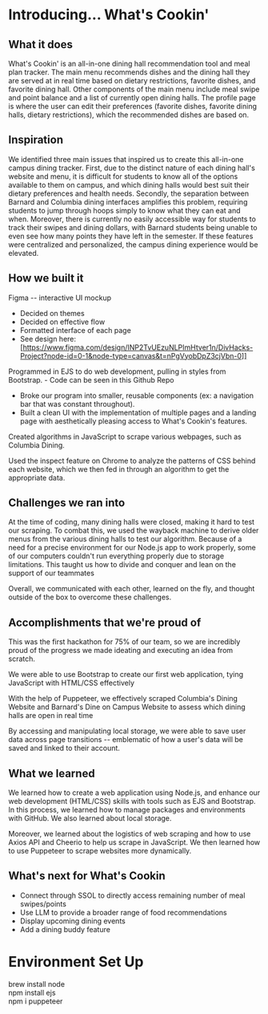 # <bold> Introducing... What's Cookin' </bold>

## What it does

What's Cookin' is an all-in-one dining hall recommendation tool and meal plan tracker. The main menu recommends dishes and the dining hall they are served at in real time based on dietary restrictions, favorite dishes, and favorite dining hall. Other components of the main menu include meal swipe and point balance and a list of currently open dining halls. The profile page is where the user can edit their preferences (favorite dishes, favorite dining halls, dietary restrictions), which the recommended dishes are based on.

## Inspiration

We identified three main issues that inspired us to create this all-in-one campus dining tracker. First, due to the distinct nature of each dining hall's website and menu, it is difficult for students to know all of the options available to them on campus, and which dining halls would best suit their dietary preferences and health needs. Secondly, the separation between Barnard and Columbia dining interfaces amplifies this problem, requiring students to jump through hoops simply to know what they can eat and when. Moreover, there is currently no easily accessible way for students to track their swipes and dining dollars, with Barnard students being unable to even see how many points they have left in the semester. If these features were centralized and personalized, the campus dining experience would be elevated.

## How we built it

Figma -- interactive UI mockup
- Decided on themes
- Decided on effective flow
- Formatted interface of each page
- See design here: [https://www.figma.com/design/INP2TvUEzuNLPImHtver1n/DivHacks-Project?node-id=0-1&node-type=canvas&t=nPgVyobDpZ3cjVbn-0]]

Programmed in EJS to do web development, pulling in styles from Bootstrap. - Code can be seen in this Github Repo
- Broke our program into smaller, reusable components (ex: a navigation bar that was constant throughout).
- Built a clean UI with the implementation of multiple pages and a landing page with aesthetically pleasing access to What's Cookin's features.

Created algorithms in JavaScript to scrape various webpages, such as Columbia Dining.

Used the inspect feature on Chrome to analyze the patterns of CSS behind each website, which we then fed in through an algorithm to get the appropriate data.


## Challenges we ran into

At the time of coding, many dining halls were closed, making it hard to test our scraping. To combat this, we used the wayback machine to derive older menus from the various dining halls to test our algorithm. Because of a need for a precise environment for our Node.js app to work properly, some of our computers couldn't run everything properly due to storage limitations. This taught us how to divide and conquer and lean on the support of our teammates 

Overall, we communicated with each other, learned on the fly, and thought outside of the box to overcome these challenges.

## Accomplishments that we're proud of
This was the first hackathon for 75% of our team, so we are incredibly proud of the progress we made ideating and executing an idea from scratch. 

We were able to use Bootstrap to create our first web application, tying JavaScript with HTML/CSS effectively

With the help of Puppeteer, we effectively scraped Columbia's Dining Website and Barnard's Dine on Campus Website to assess which dining halls are open in real time

By accessing and manipulating local storage, we were able to save user data across page transitions -- emblematic of how a user's data will be saved and linked to their account.


## What we learned
We learned how to create a web application using Node.js, and enhance our web development (HTML/CSS) skills with tools such as EJS and Bootstrap. In this process, we learned how to manage packages and environments with GitHub. We also learned about local storage.

Moreover, we learned about the logistics of web scraping and how to use Axios API and Cheerio to help us scrape in JavaScript. We then learned how to use Puppeteer to scrape websites more dynamically. 

## What's next for What's Cookin
- Connect through SSOL to directly access remaining number of meal swipes/points
- Use LLM to provide a broader range of food recommendations
- Display upcoming dining events
- Add a dining buddy feature

# <bold>Environment Set Up</bold>
brew install node <br>
npm install ejs <br>
npm i puppeteer <br>
